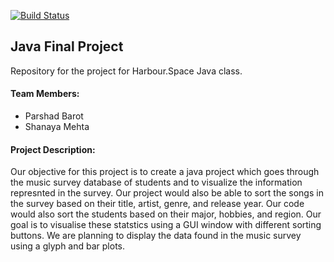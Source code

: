 [![Build Status](https://travis-ci.org/ShanayaM/hs-java-final-project.svg?branch=master)](https://travis-ci.org/ShanayaM/hs-java-final-project)
## Java Final Project
Repository for the project for Harbour.Space Java class.

#### Team Members:
* Parshad Barot
* Shanaya Mehta

#### Project Description:
Our objective for this project is to create a java project which goes through the music survey database of students and to visualize the information represnted in the survey. Our project would also be able to sort the songs in the survey based on their title, artist, genre, and release year. Our code would also sort the students based on their major, hobbies, and region. Our goal is to visualise these statstics using a GUI window with different sorting buttons. We are planning to display the data found in the music survey using a glyph and bar plots.
